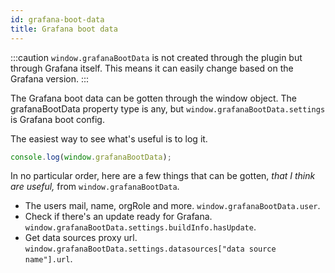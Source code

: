 ```yaml
---
id: grafana-boot-data
title: Grafana boot data
---
```


:::caution
`window.grafanaBootData` is not created through the plugin but through Grafana itself. This means it can easily change based on the Grafana version.
:::

The Grafana boot data can be gotten through the window object. The grafanaBootData property type is any, but `window.grafanaBootData.settings` is Grafana boot config.

The easiest way to see what's useful is to log it.

```js
console.log(window.grafanaBootData);
```

In no particular order, here are a few things that can be gotten, _that I think are useful,_ from `window.grafanaBootData`.

- The users mail, name, orgRole and more. `window.grafanaBootData.user`.
- Check if there's an update ready for Grafana. `window.grafanaBootData.settings.buildInfo.hasUpdate`.
- Get data sources proxy url. `window.grafanaBootData.settings.datasources["data source name"].url`.
